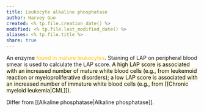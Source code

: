 ```yaml
---
title: Leukocyte alkaline phosphatase
author: Harvey Guo
created: <% tp.file.creation_date() %>
modified: <% tp.file.last_modified_date() %>
aliases: <% tp.file.title %>
share: true
---
```


An enzyme <font color="#ffc000">found in mature leukocytes</font>. Staining of LAP on peripheral blood smear is used to calculate the LAP score. <mark style="background: #FFF3A34A;">A high LAP score is associated with an increased number of mature white blood cells (e.g., from leukemoid reaction or myeloproliferative disorders); a low LAP score is associated with an increased number of immature white blood cells (e.g., from [[Chronic myeloid leukemia|CML]]).</mark>

Differ from [[Alkaline phosphatase|Alkaline phosphatase]].